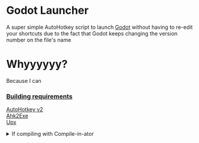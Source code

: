 # Godot Launcher
A super simple AutoHotkey script to launch [Godot](https://godotengine.org/) without having to re-edit your shortcuts due to the fact that Godot keeps changing the version number on the file's name

# Whyyyyyy?
Because I can

### <b><u>Building requirements</b></u>

[AutoHotkey v2](https://github.com/AutoHotkey/AutoHotkey/releases)
\
[Ahk2Exe](https://github.com/AutoHotkey/Ahk2Exe/releases)
\
[Upx](https://github.com/upx/upx/releases)

<details>
<summary>If compiling with Compile-in-ator</summary>

###### Use the following environment variables or you WILL encounter errors
`%AHK%` AutoHotkey

</details>

